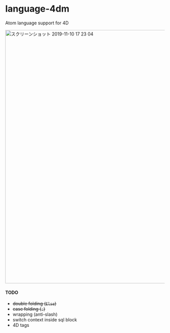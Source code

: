 # language-4dm
 Atom language support for 4D

<img width="800" alt="スクリーンショット 2019-11-10 17 23 04" src="https://user-images.githubusercontent.com/1725068/68541105-cd49a480-03de-11ea-8573-c97fadaf3a7d.png">

#### TODO

* ~~double folding (``Else``)~~
* ~~case folding (``:``)~~
* wrapping (anti-slash)
* switch context inside sql block
* 4D tags
